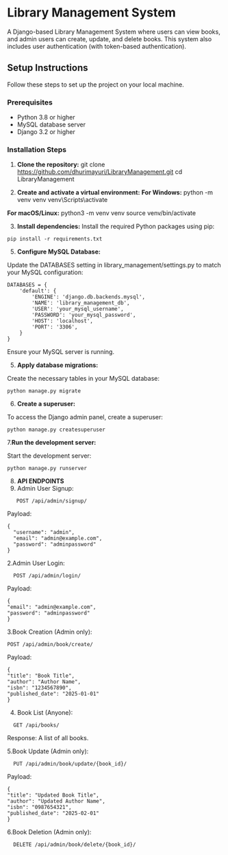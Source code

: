 # Library Management System

A Django-based Library Management System where users can view books, and admin users can create, update, and delete books. This system also includes user authentication (with token-based authentication).

## Setup Instructions

Follow these steps to set up the project on your local machine.

### Prerequisites

- Python 3.8 or higher
- MySQL database server
- Django 3.2 or higher

### Installation Steps

1. **Clone the repository:**
   git clone https://github.com/dhurimayuri/LibraryManagement.git
   cd LibraryManagement
   
2. **Create and activate a virtual environment:**
  **For Windows:**
  python -m venv venv
  venv\Scripts\activate

  **For macOS/Linux:**
  python3 -m venv venv
  source venv/bin/activate

3. **Install dependencies:**
Install the required Python packages using pip:
```
pip install -r requirements.txt
```
5. **Configure MySQL Database:**

Update the DATABASES setting in library_management/settings.py to match your MySQL configuration:
```
DATABASES = {
    'default': {
        'ENGINE': 'django.db.backends.mysql',
        'NAME': 'library_management_db',
        'USER': 'your_mysql_username',
        'PASSWORD': 'your_mysql_password',
        'HOST': 'localhost',
        'PORT': '3306',
    }
}
```
Ensure your MySQL server is running.

5. **Apply database migrations:**

Create the necessary tables in your MySQL database:
```
python manage.py migrate
```

6. **Create a superuser:**

To access the Django admin panel, create a superuser:
```
python manage.py createsuperuser
```
7.**Run the development server:**

Start the development server:
```
python manage.py runserver
```
8. **API ENDPOINTS**
  1. Admin User Signup:
```
   POST /api/admin/signup/
```
   Payload:
```
{
  "username": "admin",
  "email": "admin@example.com",
  "password": "adminpassword"
}
```
  2.Admin User Login:
```
  POST /api/admin/login/
```
  Payload:
  ```
  {
  "email": "admin@example.com",
  "password": "adminpassword"
}
```
  3.Book Creation (Admin only):
  ```
  POST /api/admin/book/create/
```
  Payload:
  ```
  {
  "title": "Book Title",
  "author": "Author Name",
  "isbn": "1234567890",
  "published_date": "2025-01-01"
  }
```
  4. Book List (Anyone):
```
  GET /api/books/
```
  Response: A list of all books.

  5.Book Update (Admin only):
```
  PUT /api/admin/book/update/{book_id}/
```
  Payload:
  ```
  {
  "title": "Updated Book Title",
  "author": "Updated Author Name",
  "isbn": "0987654321",
  "published_date": "2025-02-01"
  }
```
  6.Book Deletion (Admin only):
```
  DELETE /api/admin/book/delete/{book_id}/
```




